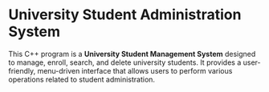 <h1>University Student Administration System</h1>
    <p>This C++ program is a <strong>University Student Management System</strong> designed to manage, enroll, search, and delete university students. It provides a user-friendly, menu-driven interface that allows users to perform various operations related to student administration.</p>
